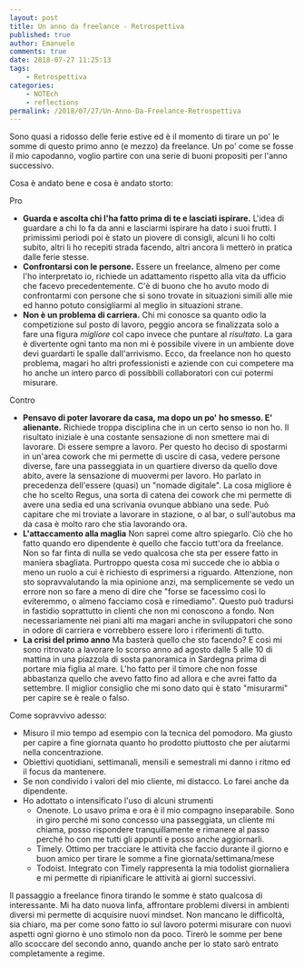```yaml
---
layout: post
title: Un anno da freelance - Retrospettiva
published: true
author: Emanuele
comments: true
date: 2018-07-27 11:25:13
tags:
    - Retrospettiva
categories:
    - NOTEch
    - reflections
permalink: /2018/07/27/Un-Anno-Da-Freelance-Retrospettiva
---
```


Sono quasi a ridosso delle ferie estive ed è il momento di tirare un po' le somme di questo primo anno (e mezzo) da freelance. Un po' come se fosse il mio capodanno, voglio partire con una serie di buoni propositi per l'anno successivo.

Cosa è andato bene e cosa è andato storto:

Pro

* **Guarda e ascolta chi l'ha fatto prima di te e lasciati ispirare.**
  L'idea di guardare a chi lo fa da anni e lasciarmi ispirare ha dato i suoi frutti. I primissimi periodi poi è stato un piovere di consigli, alcuni li ho colti subito, altri li ho recepiti strada facendo, altri ancora li metterò in pratica dalle ferie stesse.
* **Confrontarsi con le persone.**
  Essere un freelance, almeno per come l'ho interpretato io, richiede un adattamento rispetto alla vita da ufficio che facevo precedentemente. C'è di buono che ho avuto modo di confrontarmi con persone che si sono trovate in situazioni simili alle mie ed hanno potuto consigliarmi al meglio in situazioni strane.
* **Non è  un problema di carriera.**
  Chi mi conosce sa quanto odio la competizione sul posto di lavoro, peggio ancora se finalizzata solo a fare una figura _migliore_ col capo invece che puntare al *risultato*. La gara è divertente ogni tanto ma non mi è possibile vivere in un ambiente dove devi guardarti le spalle dall'arrivismo. Ecco, da freelance non ho questo problema, magari ho altri professionisti e aziende con cui competere ma ho anche un intero parco di possibbili collaboratori con cui potermi misurare.

Contro

* **Pensavo di poter lavorare da casa, ma dopo un po' ho smesso. E' alienante.**
  Richiede troppa disciplina che in un certo senso io non ho. Il risultato iniziale è una costante sensazione di non smettere mai di lavorare. Di essere sempre a lavoro. Per questo ho deciso di spostarmi in un'area cowork che mi permette di uscire di casa, vedere persone diverse, fare una passeggiata in un quartiere diverso da quello dove abito, avere la sensazione di muovermi per lavoro. Ho parlato in precedenza dell'essere (quasi) un "nomade digitale". La cosa migliore è che ho scelto Regus, una sorta di catena dei cowork che mi permette di avere una sedia ed una scrivania ovunque abbiano una sede. Può capitare che mi troviate a lavorare in stazione, o al bar, o sull'autobus ma da casa è molto raro che stia lavorando ora.
* **L'attaccamento alla maglia**
  Non saprei come altro spiegarlo. Ciò che ho fatto quando ero dipendente è quello che faccio tutt'ora da freelance. Non so far finta di nulla se vedo qualcosa che sta per essere fatto in maniera sbagliata. Purtroppo questa cosa mi succede che io abbia o meno un ruolo a cui è richiesto di esprimersi a riguardo. Attenzione, non sto sopravvalutando la mia opinione anzi, ma semplicemente se vedo un errore non so fare a meno di dire che "forse se facessimo così lo eviteremmo, o almeno facciamo cosà e rimediamo". Questo può tradursi in fastidio soprattutto in clienti che non mi conoscono a fondo. Non necessariamente nei piani alti ma magari anche in sviluppatori che sono in odore di carriera e vorrebbero essere loro i riferimenti di tutto.
* **La crisi del primo anno**
  Ma basterà quello che sto facendo? E così mi sono ritrovato a lavorare lo scorso anno ad agosto dalle 5 alle 10 di mattina in una piazzola di sosta panoramica in Sardegna prima di portare mia figlia al mare. L'ho fatto per il timore che non fosse abbastanza quello che avevo fatto fino ad allora e che avrei fatto da settembre. Il miglior consiglio che mi sono dato qui è stato "misurarmi" per capire se è reale o falso.

Come sopravvivo adesso:

* Misuro il mio tempo ad esempio con la tecnica del pomodoro. Ma giusto per capire a fine giornata quanto ho prodotto piuttosto che per aiutarmi nella concentrazione.
* Obiettivi quotidiani, settimanali, mensili e semestrali mi danno i ritmo ed il focus da mantenere.
* Se non condivido i valori del mio cliente, mi distacco. Lo farei anche da dipendente.
* Ho adottato o intensificato l'uso di alcuni strumenti
  * Onenote. Lo usavo prima e ora è il mio compagno inseparabile. Sono in giro perché mi sono concesso una passeggiata, un cliente mi chiama, posso rispondere tranquillamente e rimanere al passo perché ho con me tutti gli appunti e posso anche aggiornarli.
  * Timely. Ottimo per tracciare le attività che faccio durante il giorno e buon amico per tirare le somme a fine giornata/settimana/mese
  * Todoist. Integrato con Timely rappresenta la mia todolist giornaliera e mi permette di ripianificare le attività ai giorni successivi.

Il passaggio a freelance finora tirando le somme è stato qualcosa di interessante. Mi ha dato nuova linfa, affrontare problemi diversi in ambienti diversi mi permette di acquisire nuovi mindset. Non mancano le difficoltà, sia chiaro, ma per come sono fatto io sul lavoro potermi misurare con nuovi aspetti ogni giorno è uno stimolo non da poco. Tirerò le somme per bene allo scoccare del secondo anno, quando anche per lo stato sarò entrato completamente a regime.